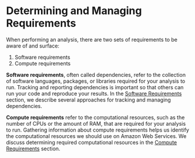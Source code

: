 # Determining and Managing Requirements

When performing an analysis, there are two sets of requirements to be aware of and surface:

1. Software requirements
1. Compute requirements

**Software requirements**, often called dependencies, refer to the collection of software languages, packages, or libraries required for your analysis to run.
Tracking and reporting dependencies is important so that others can run your code and reproduce your results.
In the [Software Requirements](software-requirements.md) section, we describe several approaches for tracking and managing dependencies.

**Compute requirements** refer to the computational resources, such as the number of CPUs or the amount of RAM, that are required for your analysis to run.
Gathering information about compute requirements helps us identify the computational resources we should use on Amazon Web Services.
We discuss determining required computational resources in the [Compute Requirements](STUB_LINK) section.
